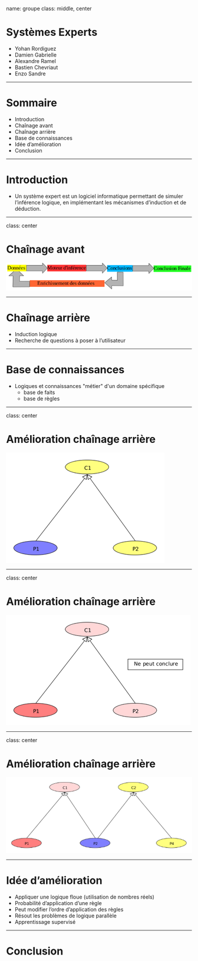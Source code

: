 name: groupe
class: middle, center

# Systèmes Experts

* Yohan Rordiguez
* Damien Gabrielle
* Alexandre Ramel
* Bastien Chevriaut
* Enzo Sandre

---

# Sommaire

* Introduction
* Chaînage avant
* Chaînage arrière
* Base de connaissances
* Idée d’amélioration
* Conclusion

---

# Introduction

* Un système expert est un logiciel informatique permettant de simuler l’inférence logique, en implémentant les mécanismes d’induction et de déduction. 


---

class: center
# Chaînage avant

![image](5.png)

---

# Chaînage arrière

* Induction logique
* Recherche de questions à poser à l’utilisateur

---

# Base de connaissances

* Logiques et connaissances "métier" d'un domaine spécifique
    * base de faits
    * base de règles

---

class: center
# Amélioration chaînage arrière

![image](1.png)

---

class: center
# Amélioration chaînage arrière

![image](2.png)

---

class: center
# Amélioration chaînage arrière

![image](4.png)

---

# Idée d’amélioration

* Appliquer une logique floue (utilisation de nombres réels)
 * Probabilité d’application d’une règle
 * Peut modifier l’ordre d’application des règles
 * Résout les problèmes de logique parallèle
* Apprentissage supervisé

---

# Conclusion
